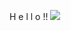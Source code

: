 H e l l o  !!
<a href="버튼을 눌렀을 때 이동할 링크" target="_red"><img src="https://img.shields.io/badge/뱃지레이블-배경색?style=뱃지모양&logo=로고&logoColor=0085CA"/></a>
